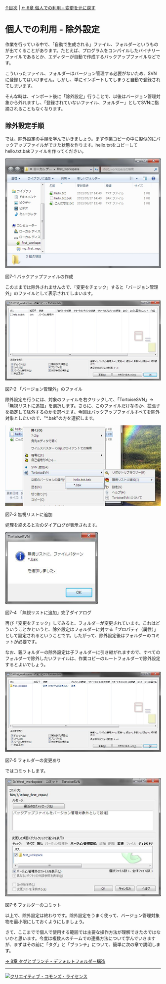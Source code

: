 [↑目次](README.md "目次") | [← 6章 個人での利用 - 変更を元に戻す](6.personal-use-4.md "個人での利用 - 変更を元に戻す")

# 個人での利用 - 除外設定

作業を行っている中で、「自動で生成される」ファイル、フォルダーというものが出てくることがあります。たとえば、プログラムをコンパイルしたバイナリーファイルであるとか、エディターが自動で作成するバックアップファイルなどです。

こういったファイル、フォルダーはバージョン管理する必要がないため、SVNに登録してはいけません。しかし、単にインポートしてしまうと自動で登録されてしまいます。

そんな時は、インポート後に「除外設定」行うことで、以後はバージョン管理対象から外れますし、「登録されていないファイル、フォルダー」としてSVNに指摘されることもなくなります。

## 除外設定手順

では、除外設定の手順を学んでいきましょう。まず作業コピーの中に擬似的にバックアップファイルができた状態を作ります。hello.txtをコピーしてhello.txt.bakファイルを作ってください。

![バックアップファイルの作成](images/chapter-7-1.jpg)

図7-1 バックアップファイルの作成

このままでは除外されませんので、「変更をチェック」すると「バージョン管理外」のファイルとして表示されてしまいます。

![「バージョン管理外」のファイル](images/chapter-7-2.jpg)

図7-2 「バージョン管理外」のファイル

除外設定を行うには、対象のファイルを右クリックして、「TortoiseSVN」→「無視リストに追加」を選択します。さらに、このファイルだけなのか、拡張子を指定して除外するのかを選べます。今回はバックアップファイルすべてを除外対象としたいので、"*.bak"の方を選択します。

![無視リストに追加](images/chapter-7-3.jpg)

図7-3 無視リストに追加

処理を終えると次のダイアログが表示されます。

![「無視リストに追加」完了ダイアログ](images/chapter-7-4.jpg)

図7-4 「無視リストに追加」完了ダイアログ

再び「変更をチェック」してみると、フォルダーが変更されています。これはどういうことかというと、除外設定はフォルダーに対する「プロパティ（属性）」として設定されるということです。したがって、除外設定後はフォルダーのコミットが必要です。

なお、親フォルダーの除外設定は子フォルダーに引き継がれますので、すべてのフォルダーで除外したいファイルは、作業コピーのルートフォルダーで除外設定するとよいでしょう。

![フォルダーの変更あり](images/chapter-7-5.jpg)

図7-5 フォルダーの変更あり

ではコミットします。

![フォルダーのコミット](images/chapter-7-6.jpg)

図7-6 フォルダーのコミット

以上で、除外設定は終わりです。除外設定をうまく使って、バージョン管理対象物を最小限にしておくようにしましょう。

さて、ここまでで個人で使用する範囲では主要な操作方法が理解できたのではないかと思います。今度は複数人のチームでの連携方法について学んでいきますが、まずはその前に「タグ」と「ブランチ」について、簡単に次の章で説明します。

[→ 8章 タグとブランチ - デフォルトフォルダー構造](8.tag-and-branch-1.md "タグとブランチ - デフォルトフォルダー構造")

----------
<a rel="license" href="http://creativecommons.org/licenses/by-sa/3.0/deed.ja"><img alt="クリエイティブ・コモンズ・ライセンス" style="border-width:0" src="http://i.creativecommons.org/l/by-sa/3.0/88x31.png" /></a>
